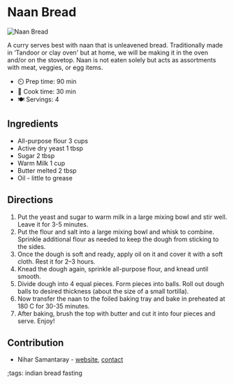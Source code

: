 # Naan Bread

![Naan Bread](pix/naan-bread.webp)

A curry serves best with naan that is unleavened bread. Traditionally made in ‘Tandoor or clay oven' but at home, we will be making it in the oven and/or on the stovetop. Naan is not eaten solely but acts as assortments with meat, veggies, or egg items.

- ⏲️ Prep time: 90 min
- 🍳 Cook time: 30 min
- 🍽️ Servings: 4

## Ingredients

- All-purpose flour 3 cups
- Active dry yeast 1 tbsp
- Sugar 2 tbsp
- Warm Milk 1 cup
- Butter melted 2 tbsp
- Oil - little to grease

## Directions

1. Put the yeast and sugar to warm milk in a large mixing bowl and stir well. Leave it for 3-5 minutes.
2. Put the flour and salt into a large mixing bowl and whisk to combine.  Sprinkle additional flour as needed to keep the dough from sticking to the sides.
3. Once the dough is soft and ready, apply oil on it and cover it with a soft cloth. Rest it for 2–3 hours.
4. Knead the dough again, sprinkle all-purpose flour, and knead until smooth.
5. Divide dough into 4 equal pieces. Form pieces into balls. Roll out dough balls to desired thickness (about the size of a small tortilla).
6. Now transfer the naan to the foiled baking tray and bake in preheated at 180 C for 30-35 minutes.
7. After baking, brush the top with butter and cut it into four pieces and serve. Enjoy!

## Contribution

- Nihar Samantaray - [website](https://nihars.com), [contact](mailto:i@nihars.com)

;tags: indian bread fasting
